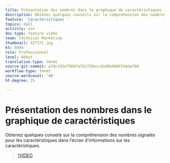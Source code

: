```yaml
---
title: Présentation des nombres dans le graphique de caractéristiques
description: Obtenez quelques conseils sur la compréhension des nombres signalés pour les caractéristiques dans l’écran d’informations sur les caractéristiques.
feature: 'Caractéristiques '
topics: null
activity: use
doc-type: feature video
team: Technical Marketing
thumbnail: 327171.jpg
kt: 6494
role: Professionnel
level: Début
translation-type: tm+mt
source-git-commit: a7dc335e75697a7b1720eccdadbb9605fdeda798
workflow-type: tm+mt
source-wordcount: '46'
ht-degree: 2%

---
```



# Présentation des nombres dans le graphique de caractéristiques

Obtenez quelques conseils sur la compréhension des nombres signalés pour les caractéristiques dans l’écran d’informations sur les caractéristiques.

>[!VIDEO](https://video.tv.adobe.com/v/327171/?quality=12&learn=on)
